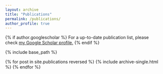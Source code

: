 ```yaml
---
layout: archive
title: "Publications"
permalink: /publications/
author_profile: true
---
```


{% if author.googlescholar %}
  For a up-to-date publication list, please check <u><a href="{{author.googlescholar}}">my Google Scholar profile</a>.</u>
{% endif %}

{% include base_path %}

{% for post in site.publications reversed %}
  {% include archive-single.html %}
{% endfor %}
